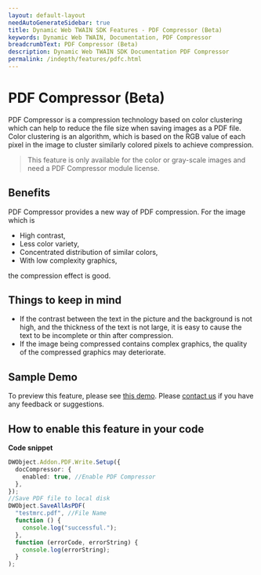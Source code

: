 ```yaml
---
layout: default-layout
needAutoGenerateSidebar: true
title: Dynamic Web TWAIN SDK Features - PDF Compressor (Beta)
keywords: Dynamic Web TWAIN, Documentation, PDF Compressor
breadcrumbText: PDF Compressor (Beta)
description: Dynamic Web TWAIN SDK Documentation PDF Compressor
permalink: /indepth/features/pdfc.html
---
```


# PDF Compressor (Beta)

PDF Compressor is a compression technology based on color clustering which can help to reduce the file size when saving images as a PDF file.
Color clustering is an algorithm, which is based on the RGB value of each pixel in the image to cluster similarly colored pixels to achieve compression.

> This feature is only available for the color or gray-scale images and need a PDF Compressor module license.

## Benefits

PDF Compressor provides a new way of PDF compression. For the image which is 

- High contrast,
- Less color variety,
- Concentrated distribution of similar colors,
- With low complexity graphics,

the compression effect is good.

## Things to keep in mind

- If the contrast between the text in the picture and the background is not high, and the thickness of the text is not large, it is easy to cause the text to be incomplete or thin after compression.
- If the image being compressed contains complex graphics, the quality of the compressed graphics may deteriorate.

## Sample Demo

To preview this feature, please see <a href="https://demo.dynamsoft.com/Samples/dwt/PDF-Compressor/PDF-Compressor.html" target="_blank">this demo</a>. Please <a href="https://www.dynamsoft.com/company/customer-service/#contact" target="_blank">contact us</a> if you have any feedback or suggestions.

## How to enable this feature in your code

**Code snippet**

```typescript
DWObject.Addon.PDF.Write.Setup({
  docCompressor: {
    enabled: true, //Enable PDF Compressor
  },
});
//Save PDF file to local disk
DWObject.SaveAllAsPDF(
  "testmrc.pdf", //File Name
  function () {
    console.log("successful.");
  },
  function (errorCode, errorString) {
    console.log(errorString);
  }
);
```
